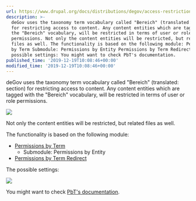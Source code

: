 ```yaml
---
url: https://www.drupal.org/docs/distributions/degov/access-restriction
description: >-
  deGov uses the taxonomy term vocabulary called "Bereich" (translated: section)
  for restricting access to content. Any content entities which are tagged with
  the "Bereich" vocabulary, will be restricted in terms of user or role
  permissions. Not only the content entities will be restricted, but related
  files as well. The functionality is based on the following module: Permissions
  by Term Submodule: Permissions by Entity Permissions by Term Redirect The
  possible settings: You might want to check PbT's documentation.
published_time: '2019-12-19T10:08:46+00:00'
modified_time: '2019-12-19T10:08:46+00:00'
---
```

deGov uses the taxonomy term vocabulary called "Bereich" (translated: section) for restricting access to content. Any content entities which are tagged with the "Bereich" vocabulary, will be restricted in terms of user or role permissions.

![](https://www.drupal.org/files/section_restriction.png)

Not only the content entities will be restricted, but related files as well.

The functionality is based on the following module:

* [Permissions by Term](https://www.drupal.org/project/permissions%5Fby%5Fterm)  
   * Submodule: Permissions by Entity
* [Permissions by Term Redirect](https://www.drupal.org/project/permissions%5Fby%5Fterm%5Fredirect)

The possible settings:

![](https://www.drupal.org/files/permissions_by_term_settings.png)

You might want to check [PbT's documentation](https://www.drupal.org/docs/8/modules/permissions-by-term).